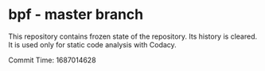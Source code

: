 # bpf - master branch

This repository contains frozen state of the repository.
Its history is cleared. It is used only for static code
analysis with Codacy.

Commit Time: 1687014628